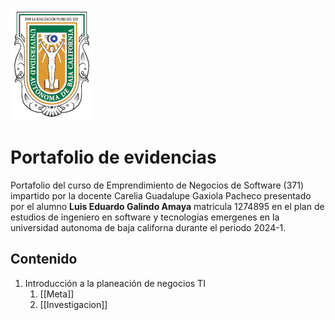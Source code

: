 ![Descripción de la imagen](./img/288300054-278844f1-a8bf-43fd-b276-8fc5c6386be2.png)
# Portafolio de evidencias
Portafolio del curso de Emprendimiento de Negocios de Software (371) impartido por la docente Carelia Guadalupe Gaxiola Pacheco presentado por el alumno **Luis Eduardo Galindo Amaya** matricula 1274895 en el plan de estudios de ingeniero en software y tecnologías emergenes en la universidad autonoma de baja californa durante el periodo 2024-1.

## Contenido
1. Introducción a la planeación de negocios TI
	1. [[Meta]]
	2. [[Investigacion]]